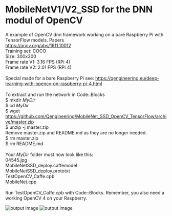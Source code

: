 # MobileNetV1/V2_SSD for the DNN modul of OpenCV
A example of OpenCV dnn framework working on a bare Raspberry Pi with TensorFlow models.
Papers <br/>
https://arxiv.org/abs/1611.10012 <br/>
Training set: COCO <br/>
Size: 300x300 <br/>
Frame rate V1: 3.16 FPS (RPi 4) <br/>
Frame rate V2: 2.01 FPS (RPi 4) <br/>
<br/>
Special made for a bare Raspberry Pi see: https://qengineering.eu/deep-learning-with-opencv-on-raspberry-pi-4.html <br/>
<br/>
To extract and run the network in Code::Blocks <br/>
$ mkdir *MyDir* <br/>
$ cd *MyDir* <br/>
$ wget https://github.com/Qengineering/MobileNet_SSD_OpenCV_TensorFlow/archive/master.zip <br/>
$ unzip -j master.zip <br/>
Remove master.zip and README.md as they are no longer needed. <br/> 
$ rm master.zip <br/>
$ rm README.md <br/> <br/>
Your *MyDir* folder must now look like this: <br/> 
04545.jpg <br/>
MobileNetSSD_deploy.caffemodel <br/>
MobileNetSSD_deploy.prototxt <br/>
TestOpenCV_Caffe.cpb <br/>
MobileNet.cpp <br/>
 <br/>
Run TestOpenCV_Caffe.cpb with Code::Blocks. Remember, you also need a working OpenCV 4 on your Raspberry. <br/>

![output image]( https://qengineering.eu/images/V1_FPS.png )
![output image]( https://qengineering.eu/images/V2_FPS.png )

